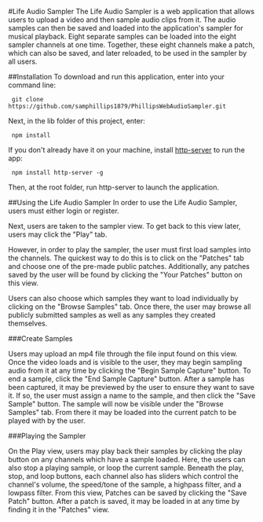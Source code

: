 #Life Audio Sampler
The Life Audio Sampler is a web application that allows users to upload a video and then sample audio clips from it. The audio samples can then be saved and loaded into the application's sampler for musical playback. Eight separate samples can be loaded into the eight sampler channels at one time. Together, these eight channels make a patch, which can also be saved, and later reloaded, to be used in the sampler by all users.

##Installation
To download and run this application, enter into your command line: 

```
 git clone https://github.com/samphillips1879/PhillipsWebAudioSampler.git
```

Next, in the lib folder of this project, enter:
```
 npm install
```


If you don't already have it on your machine, install [http-server](https://www.npmjs.com/package/http-server) to run the app:
```
 npm install http-server -g
```
Then, at the root folder, run http-server to launch the application.

##Using the Life Audio Sampler
In order to use the Life Audio Sampler, users must either login or register. 



Next, users are taken to the sampler view. To get back to this view later, users may click the "Play" tab.



However, in order to play the sampler, the user must first load samples into the channels. The quickest way to do this is to click on the "Patches" tab and choose one of the pre-made public patches. Additionally, any patches saved by the user will be found by clicking the "Your Patches" button on this view.



Users can also choose which samples they want to load individually by clicking on the "Browse Samples" tab. Once there, the user may browse all publicly submitted samples as well as any samples they created themselves.



###Create Samples

Users may upload an mp4 file through the file input found on this view. Once the video loads and is visible to the user, they may begin sampling audio from it at any time by clicking the "Begin Sample Capture" button. To end a sample, click the "End Sample Capture" button. 
After a sample has been captured, it may be previewed by the user to ensure they want to save it. If so, the user must assign a name to the sample, and then click the "Save Sample" button. The sample will now be visible under the "Browse Samples" tab. From there it may be loaded into the current patch to be played with by the user.





###Playing the Sampler

On the Play view, users may play back their samples by clicking the play button on any channels which have a sample loaded. Here, the users can also stop a playing sample, or loop the current sample. Beneath the play, stop, and loop buttons, each channel also has sliders which control the channel's volume, the speed/tone of the sample, a highpass filter, and a lowpass filter.
From this view, Patches can be saved by clicking the "Save Patch" button. After a patch is saved, it may be loaded in at any time by finding it in the "Patches" view.


